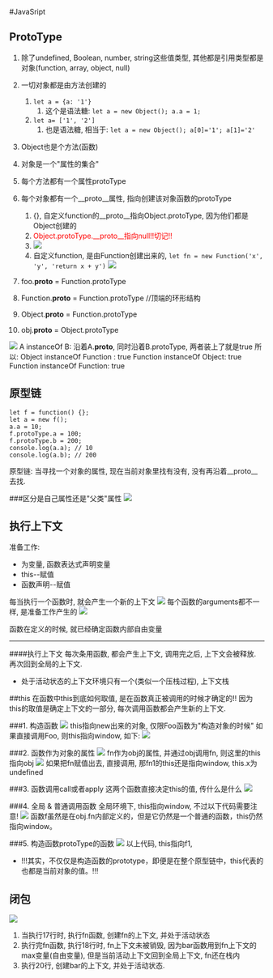 #JavaSript
## ProtoType
1. 除了undefined, Boolean, number, string这些值类型, 其他都是引用类型都是对象(function, array, object, null)
2. 一切对象都是由方法创建的
    1. `let a = {a: '1'} `
        1. 这个是语法糖: `let a = new Object(); a.a = 1;`
    2. `let a= ['1', '2']`
        1. 也是语法糖, 相当于: `let a = new Object(); a[0]='1'; a[1]='2'`
3. Object也是个方法(函数)
4. 对象是一个"属性的集合"
5. 每个方法都有一个属性protoType
6. 每个对象都有一个__proto__属性, 指向创建该对象函数的protoType
    1. {}, 自定义function的__proto__指向Object.protoType, 因为他们都是Object创建的
    2. <font color='red'>Object.protoType.__proto__指向null!!切记!!</font>
    3. ![](media/15671475698471.jpg)
    4. 自定义function, 是由Function创建出来的, `let fn = new Function('x', 'y', 'return x + y')`
![](media/15671482142889.jpg)

1. foo.__proto__ = Function.protoType
2. Function.__proto__ = Function.protoType //顶端的环形结构
3. Object.__proto__ = Function.protoType
4. obj.__proto__ = Object.protoType

![](media/15671496370203.jpg)
A instanceOf B:
沿着A.__proto__, 同时沿着B.protoType, 两者装上了就是true
所以:
Object instanceOf Function : true
Function instanceOf Object: true
Function instanceOf Function: true

## 原型链
```
let f = function() {};
let a = new f();
a.a = 10;
f.protoType.a = 100;
f.protoType.b = 200;
console.log(a.a); // 10
console.log(a.b); // 200
```
原型链: 当寻找一个对象的属性, 现在当前对象里找有没有, 没有再沿着__proto__去找.

###区分是自己属性还是"父类"属性
![](media/15671505638125.jpg)

## 执行上下文
准备工作:
* 为变量, 函数表达式声明变量
* this--赋值
* 函数声明--赋值

每当执行一个函数时, 就会产生一个新的上下文
![](media/15671520449818.jpg)
每个函数的arguments都不一样, 是准备工作产生的
![](media/15671526933591.jpg)

函数在定义的时候, 就已经确定函数内部自由变量

----
####执行上下文
每次条用函数, 都会产生上下文, 调用完之后, 上下文会被释放. 再次回到全局的上下文. 
* 处于活动状态的上下文环境只有一个(类似一个压栈过程), 上下文栈

##this
 在函数中this到底如何取值, 是在函数真正被调用的时候才确定的!!
 因为this的取值是确定上下文的一部分, 每次调用函数都会产生新的上下文.
 
###1. 构造函数
![](media/15671534867440.jpg)
this指向new出来的对象, 仅限Foo函数为"构造对象的时候"
如果直接调用Foo, 则this指向window, 如下: 
![](media/15671535657630.jpg)

###2. 函数作为对象的属性
![](media/15671538043127.jpg)
fn作为obj的属性, 并通过obj调用fn, 则这里的this指向obj
![](media/15671538393129.jpg)
如果把fn赋值出去, 直接调用, 那fn1的this还是指向window, this.x为undefined

###3. 函数调用call或者apply
这两个函数直接决定this的值, 传什么是什么
![](media/15671539457427.jpg)

###4. 全局 & 普通调用函数
全局环境下, this指向window, 不过以下代码需要注意!
![](media/15671540262790.jpg)
函数f虽然是在obj.fn内部定义的，但是它仍然是一个普通的函数，this仍然指向window。

###5. 构造函数protoType的函数
![](media/15671543352501.jpg)
以上代码, this指向f1, 
* !!!其实，不仅仅是构造函数的prototype，即便是在整个原型链中，this代表的也都是当前对象的值。!!!

## 闭包
![](media/15671589490783.jpg)

1. 当执行17行时, 执行fn函数, 创建fn的上下文, 并处于活动状态
2. 执行完fn函数, 执行18行时, fn上下文未被销毁, 因为bar函数用到fn上下文的max变量(自由变量), 但是当前活动上下文回到全局上下文, fn还在栈内
3. 执行20行, 创建bar的上下文, 并处于活动状态.

